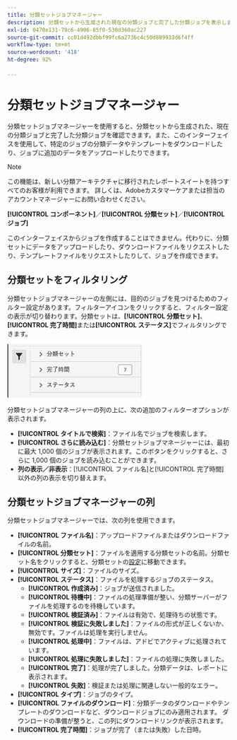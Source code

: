 ```yaml
---
title: 分類セットジョブマネージャー
description: 分類セットから生成された現在の分類ジョブと完了した分類ジョブを表示します。
exl-id: 0470e131-79c6-4906-85f0-530d360ac227
source-git-commit: cc01d492dbbf99fc6a2736c4c50d889933d6f4ff
workflow-type: tm+mt
source-wordcount: '418'
ht-degree: 92%

---
```


# 分類セットジョブマネージャー

分類セットジョブマネージャーを使用すると、分類セットから生成された、現在の分類ジョブと完了した分類ジョブを確認できます。また、このインターフェイスを使用して、特定のジョブの分類データやテンプレートをダウンロードしたり、ジョブに追加のデータをアップロードしたりできます。

>[!NOTE]
>
>この機能は、新しい分類アーキテクチャに移行されたレポートスイートを持つすべてのお客様が利用できます。 詳しくは、Adobeカスタマーケアまたは担当のアカウントマネージャーにお問い合わせください。

**[!UICONTROL コンポーネント]**／**[!UICONTROL 分類セット]**／**[!UICONTROL ジョブ]**

このインターフェイスからジョブを作成することはできません。代わりに、分類セットにデータをアップロードしたり、ダウンロードファイルをリクエストしたり、テンプレートファイルをリクエストしたりして、ジョブを作成できます。

## 分類セットをフィルタリング

分類セットジョブマネージャーの左側には、目的のジョブを見つけるためのフィルター設定があります。フィルターアイコンをクリックすると、フィルター設定の表示が切り替わります。分類セットは、**[!UICONTROL 分類セット]**、**[!UICONTROL 完了時間]**&#x200B;または&#x200B;**[!UICONTROL ステータス]**&#x200B;でフィルタリングできます。

![分類セットジョブフィルター](../assets/classification-set-job-filters.png)

分類セットジョブマネージャーの列の上に、次の追加のフィルターオプションが表示されます。

* **[!UICONTROL タイトルで検索]**：ファイル名でジョブを検索します。
* **[!UICONTROL さらに読み込む]**：分類セットジョブマネージャーには、最初に最大 1,000 個のジョブが表示されます。このボタンをクリックすると、さらに 1,000 個のジョブを読み込むことができます。
* **列の表示／非表示**：[!UICONTROL ファイル名]と[!UICONTROL 完了時間]以外の列の表示を切り替えます。

## 分類セットジョブマネージャーの列

分類セットジョブマネージャーでは、次の列を使用できます。

* **[!UICONTROL ファイル名]**：アップロードファイルまたはダウンロードファイルの名前。
* **[!UICONTROL 分類セット]**：ファイルを適用する分類セットの名前。分類セット名をクリックすると、分類セットの[設定](settings.md)に移動できます。
* **[!UICONTROL サイズ]**：ファイルのサイズ。
* **[!UICONTROL ステータス]**：ファイルを処理するジョブのステータス。
   * **[!UICONTROL 作成済み]**：ジョブが送信されました。
   * **[!UICONTROL 待機中]**：ファイルの処理準備が整い、分類サーバーがファイルを処理するのを待機しています。
   * **[!UICONTROL 検証済み]**：ファイルは有効で、処理待ちの状態です。
   * **[!UICONTROL 検証に失敗しました]**：ファイルの形式が正しくないか、無効です。ファイルは処理を実行しません。
   * **[!UICONTROL 処理中]**：ファイルは、アドビでアクティブに処理されています。
   * **[!UICONTROL 処理に失敗しました]**：ファイルの処理に失敗しました。
   * **[!UICONTROL 完了]**：処理が完了しました。分類データは、レポートに表示されます。
   * **[!UICONTROL 失敗]**：検証または処理に関連しない一般的なエラー。
* **[!UICONTROL タイプ]**：ジョブのタイプ。
* **[!UICONTROL ファイルのダウンロード]**：分類データのダウンロードやテンプレートのダウンロードなど、ダウンロードジョブにのみ適用されます。 ダウンロードの準備が整うと、この列にダウンロードリンクが表示されます。
* **[!UICONTROL 完了時間]**：ジョブが完了（または失敗）した日時。
